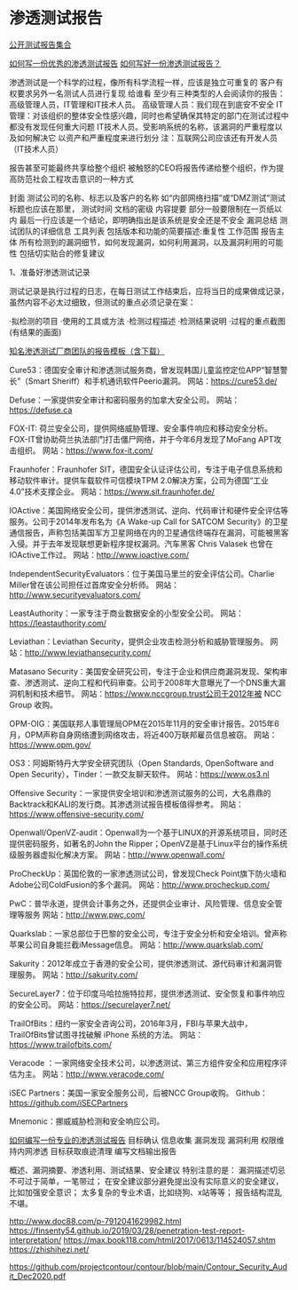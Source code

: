 # 渗透测试报告

[公开测试报告集合](https://github.com/juliocesarfort/public-pentesting-reports)

[如何写一份优秀的渗透测试报告](https://zhuanlan.zhihu.com/p/85738501)
[如何写好一份渗透测试报告？](https://www.freebuf.com/articles/security-management/107076.html)

渗透测试是一个科学的过程，像所有科学流程一样，应该是独立可重复的
客户有权要求另外一名测试人员进行复现
给谁看
至少有三种类型的人会阅读你的报告：高级管理人员，IT管理和IT技术人员。
高级管理人员：我们现在到底安不安全
IT管理：对该组织的整体安全性感兴趣，同时也希望确保其特定的部门在测试过程中都没有发现任何重大问题
IT技术人员。受影响系统的名称，该漏洞的严重程度以及如何解决它 以资产和严重程度来进行划分
注：互联网公司应该还有开发人员（IT技术人员）

报告甚至可能最终共享给整个组织
  被触怒的CEO将报告传递给整个组织，作为提高防范社会工程攻击意识的一种方式

封面
  测试公司的名称、标志以及客户的名称
    如“内部网络扫描”或“DMZ测试”测试标题也应该在那里，
  测试时间
  文档的密级
内容提要
  部分一般要限制在一页纸以内
  最后一行应该是一个结论，即明确指出是该系统是安全还是不安全
漏洞总结
测试团队的详细信息
工具列表
  包括版本和功能的简要描述:重复性
工作范围
报告主体
  所有检测到的漏洞细节，如何发现漏洞，如何利用漏洞，以及漏洞利用的可能性
  包括切实贴合的修复建议

1、准备好渗透测试记录

测试记录是执行过程的日志，在每日测试工作结束后，应将当日的成果做成记录，虽然内容不必太过细致，但测试的重点必须记录在案：

·拟检测的项目
·使用的工具或方法
·检测过程描述
·检测结果说明
·过程的重点截图(有结果的画面)


[知名渗透测试厂商团队的报告模板（含下载）](https://www.freebuf.com/sectool/112346.html)

Cure53：德国安全审计和渗透测试服务商，曾发现韩国儿童监控定位APP“智慧警长”（Smart Sheriff）和手机通讯软件Peerio漏洞。
网站：https://cure53.de/

Defuse：一家提供安全审计和密码服务的加拿大安全公司。
网站：https://defuse.ca

FOX-IT: 荷兰安全公司，提供网络威胁管理、安全事件响应和移动安全分析。FOX-IT曾协助荷兰执法部门打击僵尸网络，并于今年6月发现了MoFang APT攻击组织。
网站：https://www.fox-it.com/

Fraunhofer：Fraunhofer SIT，德国安全认证评估公司，专注于电子信息系统和移动软件审计。提供车载软件可信模块TPM 2.0解决方案，公司为德国“工业4.0”技术支撑企业。
网站：https://www.sit.fraunhofer.de/

IOActive：美国网络安全公司，提供渗透测试、逆向、代码审计和硬件安全评估等服务。公司于2014年发布名为《A Wake-up Call for SATCOM Security》的卫星通信报告，声称包括美国军方卫星网络在内的卫星通信终端存在漏洞，可能被黑客入侵。并于去年发现联想更新程序提权漏洞。汽车黑客 Chris Valasek 也曾在IOActive工作过。
网站：http://www.ioactive.com/

IndependentSecurityEvaluators：位于美国马里兰的安全评估公司。Charlie Miller曾在该公司担任过首席安全分析师。
网站：http://www.securityevaluators.com/

LeastAuthority：一家专注于商业数据安全的小型安全公司。
网站：https://leastauthority.com/

Leviathan：Leviathan Security，提供企业攻击检测分析和威胁管理服务。
网站：http://www.leviathansecurity.com/

Matasano Security：美国安全研究公司，专注于企业和供应商漏洞发现、架构审查、渗透测试、逆向工程和代码审查。公司于2008年大意曝光了一个DNS重大漏洞机制和技术细节。
网站：https://www.nccgroup.trust公司于2012年被 NCC Group 收购。

OPM-OIG：美国联邦人事管理局OPM在2015年11月的安全审计报告。2015年6月，OPM声称自身网络遭到网络攻击，将近400万联邦雇员信息被窃。
网站：https://www.opm.gov/

OS3：阿姆斯特丹大学安全研究团队（Open Standards, OpenSoftware and Open Security），Tinder：一款交友聊天软件。
网站：https://www.os3.nl

Offensive Security：一家提供安全培训和渗透测试服务的公司，大名鼎鼎的Backtrack和KALI的发行商。其渗透测试报告模板值得参考。
网站：https://www.offensive-security.com/

Openwall/OpenVZ-audit：Openwall为一个基于LINUX的开源系统项目，同时还提供密码服务，如著名的John the Ripper；OpenVZ是基于Linux平台的操作系统级服务器虚拟化解决方案。
网站：http://www.openwall.com/

ProCheckUp：英国伦敦的一家渗透测试公司，曾发现Check Point旗下防火墙和Adobe公司ColdFusion的多个漏洞。
网站：http://www.procheckup.com/

PwC：普华永道，提供会计事务之外，还提供企业审计、风险管理、信息安全管理等服务
网站：http://www.pwc.com/

Quarkslab：一家总部位于巴黎的安全公司，专注于安全分析和安全培训。曾声称苹果公司自身能拦截iMessage信息。
网站：http://www.quarkslab.com/

Sakurity：2012年成立于香港的安全公司，提供渗透测试、源代码审计和漏洞管理服务。
网站：http://sakurity.com/

SecureLayer7：位于印度马哈拉施特拉邦，提供渗透测试、安全恢复和事件响应的安全公司。
网站：https://securelayer7.net/

TrailOfBits：纽约一家安全咨询公司，2016年3月，FBI与苹果大战中，TrailOfBits曾试图寻找破解 iPhone 系统的方法。
网站：https://www.trailofbits.com/

Veracode ：一家网络安全技术公司，以渗透测试、第三方组件安全和应用程序评估为主。
网站：http://www.veracode.com/

iSEC Partners：美国一家安全服务公司，后被NCC Group收购。
Github：https://github.com/iSECPartners

Mnemonic：挪威威胁检测和安全响应公司。



[如何编写一份专业的渗透测试报告](https://www.anquanke.com/post/id/215031)
目标确认
信息收集
漏洞发现
漏洞利用
权限维持内网渗透
目标获取痕迹清理
编写文档输出报告

概述、漏洞摘要、渗透利用、测试结果、安全建议
特别注意的是：
漏洞描述切忌不可过于简单，一笔带过；
在安全建议部分避免提出没有实际意义的安全建议，比如加强安全意识；
太多复杂的专业术语，比如绕狗、x站等等；
报告结构混乱不堪。


http://www.doc88.com/p-7912041629982.html
https://finsenty54.github.io/2019/03/28/penetration-test-report-interpretation/
https://max.book118.com/html/2017/0613/114524057.shtm
https://zhishihezi.net/

https://github.com/projectcontour/contour/blob/main/Contour_Security_Audit_Dec2020.pdf